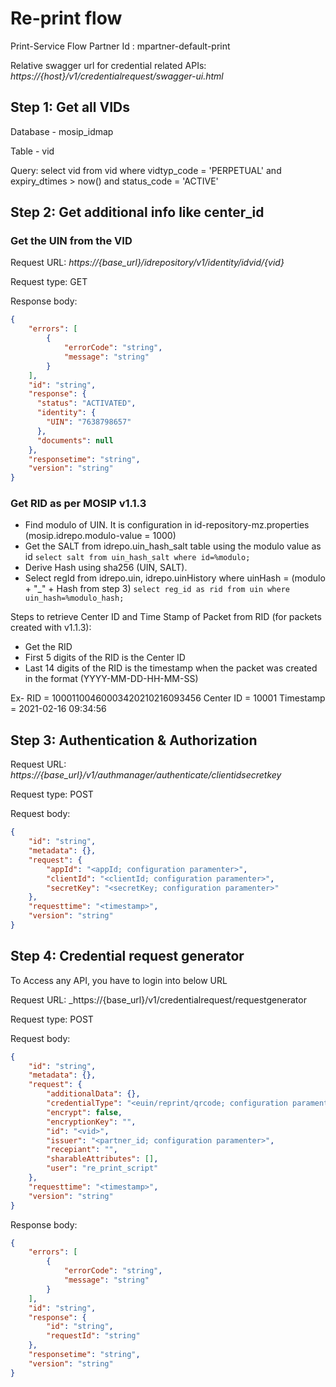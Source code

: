 # Re-print flow
Print-Service Flow
Partner Id : mpartner-default-print

Relative swagger url for credential related APIs: _https://{host}/v1/credentialrequest/swagger-ui.html_

## Step 1: Get all VIDs

Database - mosip_idmap

Table - vid

Query: select vid from vid where vidtyp_code = 'PERPETUAL' and expiry_dtimes > now() and status_code = 'ACTIVE' 

## Step 2: Get additional info like center_id

### Get the UIN from the VID
Request URL: _https://{base_url}/idrepository/v1/identity/idvid/{vid}_

Request type: GET

Response body:
```json
{
    "errors": [
        {
            "errorCode": "string",
            "message": "string"
        }
    ],
    "id": "string",
    "response": {
      "status": "ACTIVATED",
      "identity": {
        "UIN": "7638798657"
      },
      "documents": null
    },
    "responsetime": "string",
    "version": "string"
}
```

### Get RID as per MOSIP v1.1.3
* Find modulo of UIN. It is configuration in id-repository-mz.properties (mosip.idrepo.modulo-value = 1000) 
* Get the SALT from idrepo.uin_hash_salt table using the modulo value as id `select salt from uin_hash_salt where id=%modulo;`
* Derive Hash using sha256 (UIN, SALT).
* Select regId from idrepo.uin, idrepo.uinHistory where uinHash = (modulo + "_" + Hash from step 3) `select reg_id as rid from uin where uin_hash=%modulo_hash;`

Steps to retrieve Center ID and Time Stamp of Packet from RID (for packets created with v1.1.3):
* Get the RID
* First 5 digits of the RID is the Center ID
* Last 14 digits of the RID is the timestamp when the packet was created in the format (YYYY-MM-DD-HH-MM-SS)

Ex- RID = 10001100460003420210216093456
Center ID = 10001
Timestamp = 2021-02-16 09:34:56

## Step 3: Authentication & Authorization
Request URL: _https://{base_url}/v1/authmanager/authenticate/clientidsecretkey_

Request type: POST

Request body:
```json
{
    "id": "string",
    "metadata": {},
    "request": {
        "appId": "<appId; configuration paramenter>",
        "clientId": "<clientId; configuration paramenter>",
        "secretKey": "<secretKey; configuration paramenter>"
    },
    "requesttime": "<timestamp>",
    "version": "string"
}
```

## Step 4: Credential request generator

To Access any API, you have to login into below URL

Request URL: _https://{base_url}/v1/credentialrequest/requestgenerator

Request type: POST

Request body:
```json
{
    "id": "string",
    "metadata": {},
    "request": {
        "additionalData": {},
        "credentialType": "<euin/reprint/qrcode; configuration paramenter>",
        "encrypt": false,
        "encryptionKey": "",
        "id": "<vid>",
        "issuer": "<partner_id; configuration paramenter>",
        "recepiant": "",
        "sharableAttributes": [],
        "user": "re_print_script"
    },
    "requesttime": "<timestamp>",
    "version": "string"
}
```

Response body:
```json
{
    "errors": [
        {
            "errorCode": "string",
            "message": "string"
        }
    ],
    "id": "string",
    "response": {
        "id": "string",
        "requestId": "string"
    },
    "responsetime": "string",
    "version": "string"
}
```
